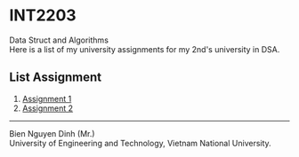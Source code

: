 # INT2203

Data Struct and Algorithms  
Here is a list of my university assignments for my 2nd\'s university in DSA.  

## List Assignment

1. [Assignment 1][1]
2. [Assignment 2][2]

[1]: Assignment%201/List_Excercise.md "Assignment 1"
[2]: Assignment%202/List_Excercise.md "Assignment 2"

---
Bien Nguyen Dinh (Mr.)  
University of Engineering and Technology, Vietnam National University.
